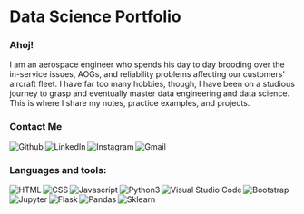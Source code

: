 # Data Science Portfolio

### Ahoj!
I am an aerospace engineer who spends his day to day brooding over the in-service issues, AOGs, and reliability problems affecting our customers' aircraft fleet. I have far too many hobbies, though, I have been on a studious journey to grasp and eventually master data engineering and data science. This is where I share my notes, practice examples, and projects.

### Contact Me
[<img src="https://img.shields.io/badge/GitHub-100000?style=for-the-badge&logo=github&logoColor=white" align=left alt="Github">][github]
[<img src="https://img.shields.io/badge/LinkedIn-0077B5?style=for-the-badge&logo=linkedin&logoColor=white" align=left alt="LinkedIn">][linkedin]
[<img src="https://img.shields.io/badge/Instagram-E4405F?style=for-the-badge&logo=instagram&logoColor=white" align=left alt="Instagram">][instagram]
[<img src="https://img.shields.io/badge/Gmail-D14836?style=for-the-badge&logo=gmail&logoColor=white" align=left alt="Gmail">][mailto]

<br />

### Languages and tools:
<img src="https://img.shields.io/badge/HTML5-E34F26?style=for-the-badge&logo=html5&logoColor=white" align=left alt="HTML">
<img src="https://img.shields.io/badge/CSS3-1572B6?style=for-the-badge&logo=css3&logoColor=white" align=left alt="CSS">
<img src="https://img.shields.io/badge/JavaScript-323330?style=for-the-badge&logo=javascript&logoColor=F7DF1E" align=left alt="Javascript">
<img src="https://img.shields.io/badge/Python-3776AB?style=for-the-badge&logo=python&logoColor=white" align=left alt="Python3">
<img src="https://img.shields.io/badge/Visual_Studio_Code-0078D4?style=for-the-badge&logo=visual%20studio%20code&logoColor=white" align=left alt="Visual Studio Code">
<img src="https://img.shields.io/badge/Bootstrap-563D7C?style=for-the-badge&logo=bootstrap&logoColor=white" align=left alt="Bootstrap">
<img src="https://img.shields.io/badge/Jupyter-F37626.svg?&style=for-the-badge&logo=Jupyter&logoColor=white" align=left alt="Jupyter">
<img src="https://img.shields.io/badge/Flask-000000?style=for-the-badge&logo=flask&logoColor=white" align=left alt="Flask">
<img src="https://img.shields.io/badge/Pandas-2C2D72?style=for-the-badge&logo=pandas&logoColor=white" align=left alt="Pandas">
<img src="https://img.shields.io/badge/scikit_learn-F7931E?style=for-the-badge&logo=scikit-learn&logoColor=white" align=left alt="Sklearn">


[github]: https://github.com/onionbloom
[instagram]: https://www.instagram.com/onionbloom/
[linkedin]: https://www.linkedin.com/in/mabdurro
[mailto]: mailto:abdurro.muhammad@gmail.com?subject=%5BGithub%20Contact%20Me%5D%20-




